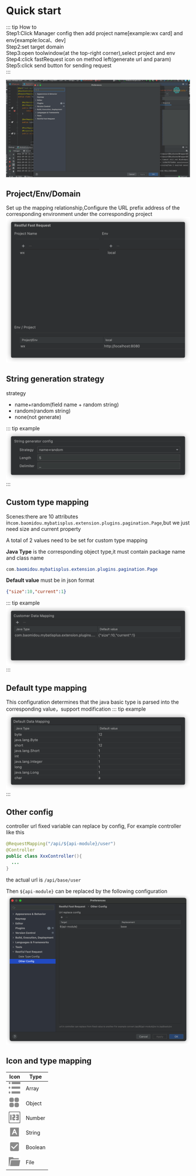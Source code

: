 # Quick start
::: tip How to  
Step1:Click Manager config then add project name[example:wx card] and env[example:local、dev]  
Step2:set target domain  
Step3:open toolwindow(at the top-right corner),select project and env  
Step4:click fastRequest icon on method left(generate url and param)  
Step5:click send button for sending request  
:::

![](../../.vuepress/public/img/howToUse_en.gif)

## Project/Env/Domain
Set up the mapping relationship,Configure the URL prefix address of the corresponding environment under the corresponding project
![](../../.vuepress/public/img/projectEnvUrl_en.png)


## String generation strategy
strategy
* name+random(field name + random string)
* random(random string)
* none(not generate)

::: tip example
![](../../.vuepress/public/img/stringGenerate_en.png)
:::

## Custom type mapping
Scenes:there are 10 attributes in`com.baomidou.mybatisplus.extension.plugins.pagination.Page`,but we just need size and current property

A total of 2 values need to be set for custom type mapping

**Java Type** is the corresponding object type,it must contain package name and class name
```java
com.baomidou.mybatisplus.extension.plugins.pagination.Page
```

**Default value** must be in json format
```json
{"size":10,"current":1}
```

::: tip example
![](../../.vuepress/public/img/customDataMapping_en.png)
:::

## Default type mapping
This configuration determines that the java basic type is parsed into the corresponding value，support modification
::: tip example
![](../../.vuepress/public/img/defaultDataMapping_en.png)
:::

## Other config
controller url fixed variable can replace by config, For example controller like this

```java
@RequestMapping("/api/${api-module}/user")
@Controller
public class XxxController(){
  ...
}
```

the actual url is `/api/base/user`

Then `${api-module}` can be replaced by the following configuration
![](../../.vuepress/public/img/otherConfig_en.png)

## Icon and type mapping

|Icon|Type|
| --- | --- | 
|![](../../.vuepress/public/img/icon/array.svg)  |Array  |
|![](../../.vuepress/public/img/icon/object.svg) |Object |
|![](../../.vuepress/public/img/icon/number.svg) |Number |
|![](../../.vuepress/public/img/icon/string.svg) |String |
|![](../../.vuepress/public/img/icon/boolean.svg)|Boolean|
|![](../../.vuepress/public/img/icon/file.svg)|File|